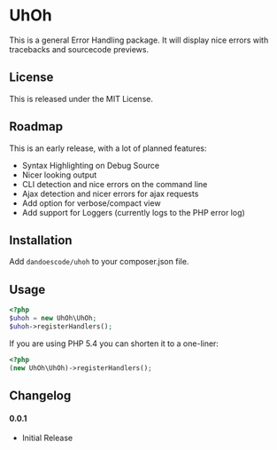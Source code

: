 # UhOh

This is a general Error Handling package.  It will display nice errors with tracebacks and sourcecode previews.

## License

This is released under the MIT License.

## Roadmap

This is an early release, with a lot of planned features:

* Syntax Highlighting on Debug Source
* Nicer looking output
* CLI detection and nice errors on the command line
* Ajax detection and nicer errors for ajax requests
* Add option for verbose/compact view
* Add support for Loggers (currently logs to the PHP error log)

## Installation

Add `dandoescode/uhoh` to your composer.json file.

## Usage

``` php
<?php
$uhoh = new UhOh\UhOh;
$uhoh->registerHandlers();
```

If you are using PHP 5.4 you can shorten it to a one-liner:

``` php
<?php
(new UhOh\UhOh)->registerHandlers();
```

## Changelog

#### 0.0.1

* Initial Release
